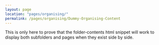 ```yaml
---
layout: page
location: "pages/organising/"
permalink: /pages/organising/Dummy-Organising-Content
---
```


This is only here to prove that the folder-contents html snippet will work to display both subfolders and pages when they exist side by side.